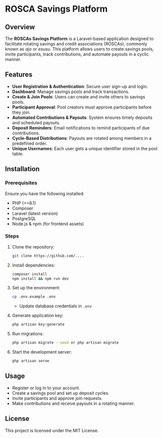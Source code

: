 # ROSCA Savings Platform

## Overview
The **ROSCAs Savings Platform** is a Laravel-based application designed to facilitate rotating savings and credit associations (ROSCAs), commonly known as *ajo* or *esusu*. This platform allows users to create savings pools, invite participants, track contributions, and automate payouts in a cyclic manner.

## Features
- **User Registration & Authentication**: Secure user sign-up and login.
- **Dashboard**: Manage savings pools and track transactions.
- **Create & Join Pools**: Users can create and invite others to savings pools.
- **Participant Approval**: Pool creators must approve participants before they join.
- **Automated Contributions & Payouts**: System ensures timely deposits and scheduled payouts.
- **Deposit Reminders**: Email notifications to remind participants of due contributions.
- **Cycle-Based Distributions**: Payouts are rotated among members in a predefined order.
- **Unique Usernames**: Each user gets a unique identifier stored in the pool table.

## Installation
### Prerequisites
Ensure you have the following installed:
- PHP (>=8.1)
- Composer
- Laravel (latest version)
- PostgreSQL
- Node.js & npm (for frontend assets)

### Steps
1. Clone the repository:
   ```sh
   git clone https://github.com/....
   ```
2. Install dependencies:
   ```sh
   composer install
   npm install && npm run dev
   ```
3. Set up the environment:
   ```sh
   cp .env.example .env
   ```
   - Update database credentials in `.env`

4. Generate application key:
   ```sh
   php artisan key:generate
   ```
5. Run migrations:
   ```sh
   php artisan migrate --seed or php artisan migrate
   ```
6. Start the development server:
   ```sh
   php artisan serve
   ```

## Usage
- Register or log in to your account.
- Create a savings pool and set up deposit cycles.
- Invite participants and approve join requests.
- Make contributions and receive payouts in a rotating manner.

## License
This project is licensed under the MIT License.



